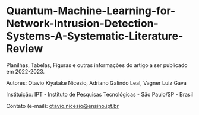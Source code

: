 # Quantum-Machine-Learning-for-Network-Intrusion-Detection-Systems-A-Systematic-Literature-Review

Planilhas, Tabelas, Figuras e outras informações do artigo a ser publicado em 2022-2023.

Autores: Otavio Kiyatake Nicesio, Adriano Galindo Leal, Vagner Luiz Gava

Instituição: IPT - Instituto de Pesquisas Tecnológicas - São Paulo/SP - Brasil

Contato (e-mail): otavio.nicesio@ensino.ipt.br
